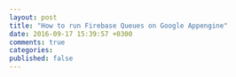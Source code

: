 ```yaml
---
layout: post
title: "How to run Firebase Queues on Google Appengine"
date: 2016-09-17 15:39:57 +0300
comments: true
categories: 
published: false
---
```

